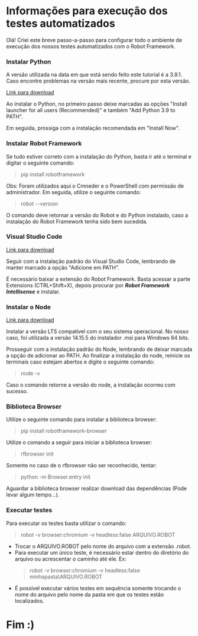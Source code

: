 # Informações para execução dos testes automatizados

Olá! Criei este breve passo-a-passo para configurar todo o ambiente de execução dos nossos testes automatizados com o Robot Framework.

### Instalar Python
A versão utilizada na data em que está sendo feito este tutorial é a 3.9.1. Caso encontre problemas na versão mais recente, procure por esta versão.

 [Link para download](https://www.python.org/downloads/)

 Ao instalar o Python, no primeiro passo deixe marcadas as opções "Install launcher for all users (Recommended)" e também "Add Python 3.9 to PATH".

 Em seguida, prossiga com a instalação recomendada em "Install Now".


 ### Instalar Robot Framework
 Se tudo estiver correto com a instalação do Python, basta ir até o terminal e digitar o seguinte comando:
 > pip install robotframework

 Obs: Foram utilizados aqui o Cmneder e o PowerShell com permissão de administrador.
 Em seguida, utilize o seguinte comando:
 > robot --version

 O comando deve retornar a versão do Robot e do Python instalado, caso a instalação do Robot Framework tenha sido bem sucedida.

 ### Visual Studio Code
 [Link para download](https://code.visualstudio.com/)

Seguir com a instalação padrão do Visual Studio Code, lembrando de manter marcado a opção "Adicione em PATH".
 
 É necessário baixar a extensão do Robot Framework. Basta acessar a parte Extensions (CTRL+Shift+X), depois procurar por ***Robot Framework Intellisense*** e instalar.

 ### Instalar o Node
 [Link para download](https://nodejs.org/en/download/)

 Instalar a versão LTS compatível com o seu sistema operacional. No nosso caso, foi utilizada a versão 14.15.5 do instalador .msi para Windows 64 bits.

 Prosseguir com a instalação padrão do Node, lembrando de deixar marcada a opção de adicionar ao PATH.
Ao finalizar a instalação do node, reinicie os terminais caso estejam abertos e digite o seguinte comando:
> node -v

Caso o comando retorne a versão do node, a instalação ocorreu com sucesso.

### Biblioteca Browser

Utilize o seguinte comando para instalar a biblioteca browser:
> pip install robotframework-browser

Utilize o comando a seguir para iniciar a biblioteca browser:
> rfbrowser init

Somente no caso de o rfbrowser não ser reconhecido, tentar:
> python -m Browser.entry init

Aguardar a biblioteca browser realizar download das dependências (Pode levar algum tempo...).

### Executar testes
Para executar os testes basta utilizar o comando:
> robot -v browser:chromium -v headless:false ARQUIVO.ROBOT

- Trocar o ARQUIVO.ROBOT pelo nome do arquivo com a extensão .robot.
- Para executar um único teste, é necessário estar dentro do diretório do arquivo ou acrescentar o caminho até ele.
    Ex:
    > robot -v browser:chromium -v headless:false minhapasta\ARQUIVO.ROBOT
- É possível executar vários testes em sequência somente trocando o nome do arquivo pelo nome da pasta em que os testes estão localizados.

# Fim :)
